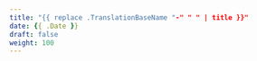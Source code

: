 ```yaml
---
title: "{{ replace .TranslationBaseName "-" " " | title }}"
date: {{ .Date }}
draft: false
weight: 100
---
```



